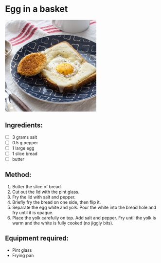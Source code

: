 # Egg in a basket
<img src='../recipes/egg-in-a-basket.jpg' width='300px'>


## Ingredients:
- [ ] 3 grams salt
- [ ] 0.5 g pepper
- [ ] 1 large egg
- [ ] 1 slice bread
- [ ] butter

## Method:
1. Butter the slice of bread.
2. Cut out the lid with the pint glass.
3. Fry the lid with salt and pepper.
4. Briefly fry the bread on one side, then flip it.
5. Separate the egg white and yolk. Pour the white into the bread hole and fry until it is opaque.
6. Place the yolk carefully on top. Add salt and pepper. Fry until the yolk is warm and the white is fully cooked (no jiggly bits).

## Equipment required:
- Pint glass
- Frying pan
